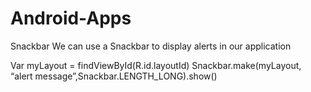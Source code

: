 # Android-Apps

Snackbar
We can use a Snackbar to display alerts in our application

Var myLayout = findViewById<ConstraintLayout>(R.id.layoutId)
  Snackbar.make(myLayout, “alert message”,Snackbar.LENGTH_LONG).show()
